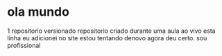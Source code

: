 # ola mundo
 1 repositorio versionado
repositorio criado durante uma aula ao vivo
esta linha eu adicionei no site
estou tentando denovo
agora deu certo. sou profissional
